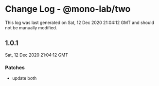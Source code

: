 # Change Log - @mono-lab/two

This log was last generated on Sat, 12 Dec 2020 21:04:12 GMT and should not be manually modified.

## 1.0.1
Sat, 12 Dec 2020 21:04:12 GMT

### Patches

- update both

